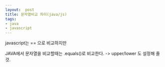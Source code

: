 ```yaml
---
layout:  post
title: 문자열비교 차이(java/js)
tags:
- java
- javascript
---
```



javascript는 == 으로 비교하지만

JAVA에서 문자열을 비교할때는 .equals()로 비교한다.
-> upper/lower 도 설정해 줄 것.
